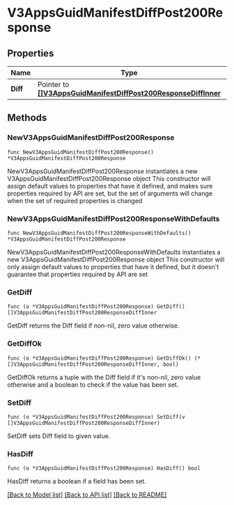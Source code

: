 # V3AppsGuidManifestDiffPost200Response

## Properties

Name | Type | Description | Notes
------------ | ------------- | ------------- | -------------
**Diff** | Pointer to [**[]V3AppsGuidManifestDiffPost200ResponseDiffInner**](V3AppsGuidManifestDiffPost200ResponseDiffInner.md) |  | [optional] 

## Methods

### NewV3AppsGuidManifestDiffPost200Response

`func NewV3AppsGuidManifestDiffPost200Response() *V3AppsGuidManifestDiffPost200Response`

NewV3AppsGuidManifestDiffPost200Response instantiates a new V3AppsGuidManifestDiffPost200Response object
This constructor will assign default values to properties that have it defined,
and makes sure properties required by API are set, but the set of arguments
will change when the set of required properties is changed

### NewV3AppsGuidManifestDiffPost200ResponseWithDefaults

`func NewV3AppsGuidManifestDiffPost200ResponseWithDefaults() *V3AppsGuidManifestDiffPost200Response`

NewV3AppsGuidManifestDiffPost200ResponseWithDefaults instantiates a new V3AppsGuidManifestDiffPost200Response object
This constructor will only assign default values to properties that have it defined,
but it doesn't guarantee that properties required by API are set

### GetDiff

`func (o *V3AppsGuidManifestDiffPost200Response) GetDiff() []V3AppsGuidManifestDiffPost200ResponseDiffInner`

GetDiff returns the Diff field if non-nil, zero value otherwise.

### GetDiffOk

`func (o *V3AppsGuidManifestDiffPost200Response) GetDiffOk() (*[]V3AppsGuidManifestDiffPost200ResponseDiffInner, bool)`

GetDiffOk returns a tuple with the Diff field if it's non-nil, zero value otherwise
and a boolean to check if the value has been set.

### SetDiff

`func (o *V3AppsGuidManifestDiffPost200Response) SetDiff(v []V3AppsGuidManifestDiffPost200ResponseDiffInner)`

SetDiff sets Diff field to given value.

### HasDiff

`func (o *V3AppsGuidManifestDiffPost200Response) HasDiff() bool`

HasDiff returns a boolean if a field has been set.


[[Back to Model list]](../README.md#documentation-for-models) [[Back to API list]](../README.md#documentation-for-api-endpoints) [[Back to README]](../README.md)


